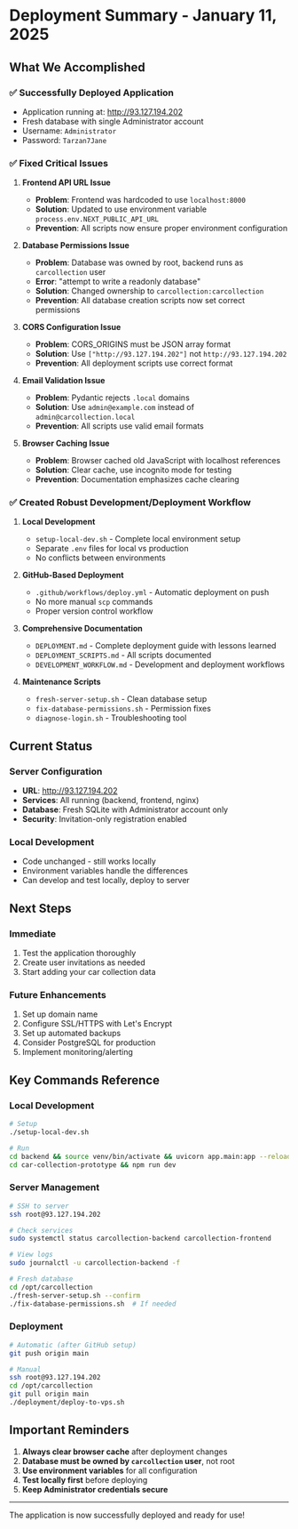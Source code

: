 # Deployment Summary - January 11, 2025

## What We Accomplished

### ✅ Successfully Deployed Application
- Application running at: http://93.127.194.202
- Fresh database with single Administrator account
- Username: `Administrator`
- Password: `Tarzan7Jane`

### ✅ Fixed Critical Issues

1. **Frontend API URL Issue**
   - **Problem**: Frontend was hardcoded to use `localhost:8000`
   - **Solution**: Updated to use environment variable `process.env.NEXT_PUBLIC_API_URL`
   - **Prevention**: All scripts now ensure proper environment configuration

2. **Database Permissions Issue**
   - **Problem**: Database was owned by root, backend runs as `carcollection` user
   - **Error**: "attempt to write a readonly database"
   - **Solution**: Changed ownership to `carcollection:carcollection`
   - **Prevention**: All database creation scripts now set correct permissions

3. **CORS Configuration Issue**
   - **Problem**: CORS_ORIGINS must be JSON array format
   - **Solution**: Use `["http://93.127.194.202"]` not `http://93.127.194.202`
   - **Prevention**: All deployment scripts use correct format

4. **Email Validation Issue**
   - **Problem**: Pydantic rejects `.local` domains
   - **Solution**: Use `admin@example.com` instead of `admin@carcollection.local`
   - **Prevention**: All scripts use valid email formats

5. **Browser Caching Issue**
   - **Problem**: Browser cached old JavaScript with localhost references
   - **Solution**: Clear cache, use incognito mode for testing
   - **Prevention**: Documentation emphasizes cache clearing

### ✅ Created Robust Development/Deployment Workflow

1. **Local Development**
   - `setup-local-dev.sh` - Complete local environment setup
   - Separate `.env` files for local vs production
   - No conflicts between environments

2. **GitHub-Based Deployment**
   - `.github/workflows/deploy.yml` - Automatic deployment on push
   - No more manual `scp` commands
   - Proper version control workflow

3. **Comprehensive Documentation**
   - `DEPLOYMENT.md` - Complete deployment guide with lessons learned
   - `DEPLOYMENT_SCRIPTS.md` - All scripts documented
   - `DEVELOPMENT_WORKFLOW.md` - Development and deployment workflows

4. **Maintenance Scripts**
   - `fresh-server-setup.sh` - Clean database setup
   - `fix-database-permissions.sh` - Permission fixes
   - `diagnose-login.sh` - Troubleshooting tool

## Current Status

### Server Configuration
- **URL**: http://93.127.194.202
- **Services**: All running (backend, frontend, nginx)
- **Database**: Fresh SQLite with Administrator account only
- **Security**: Invitation-only registration enabled

### Local Development
- Code unchanged - still works locally
- Environment variables handle the differences
- Can develop and test locally, deploy to server

## Next Steps

### Immediate
1. Test the application thoroughly
2. Create user invitations as needed
3. Start adding your car collection data

### Future Enhancements
1. Set up domain name
2. Configure SSL/HTTPS with Let's Encrypt
3. Set up automated backups
4. Consider PostgreSQL for production
5. Implement monitoring/alerting

## Key Commands Reference

### Local Development
```bash
# Setup
./setup-local-dev.sh

# Run
cd backend && source venv/bin/activate && uvicorn app.main:app --reload
cd car-collection-prototype && npm run dev
```

### Server Management
```bash
# SSH to server
ssh root@93.127.194.202

# Check services
sudo systemctl status carcollection-backend carcollection-frontend

# View logs
sudo journalctl -u carcollection-backend -f

# Fresh database
cd /opt/carcollection
./fresh-server-setup.sh --confirm
./fix-database-permissions.sh  # If needed
```

### Deployment
```bash
# Automatic (after GitHub setup)
git push origin main

# Manual
ssh root@93.127.194.202
cd /opt/carcollection
git pull origin main
./deployment/deploy-to-vps.sh
```

## Important Reminders

1. **Always clear browser cache** after deployment changes
2. **Database must be owned by `carcollection` user**, not root
3. **Use environment variables** for all configuration
4. **Test locally first** before deploying
5. **Keep Administrator credentials secure**

---

The application is now successfully deployed and ready for use!